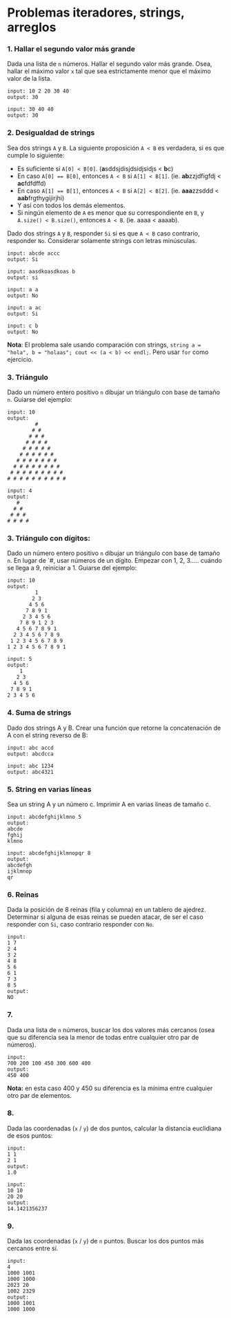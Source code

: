 # Problemas iteradores, strings, arreglos

### 1. Hallar el segundo valor más grande
Dada una lista de `n` números. Hallar el segundo valor más grande. Osea, hallar el máximo valor `x` tal que sea estrictamente menor que el máximo valor de la lista.

```
input: 10 2 20 30 40
output: 30
```
```
input: 30 40 40
output: 30
```
### 2. Desigualdad de strings
Sea dos strings `A` y `B`. La siguiente proposición `A < B` es verdadera, si es que cumple lo siguiente:
- Es suficiente si `A[0] < B[0]`. (**a**sddsjdisjdsidjsidjs < **b**c)
- En caso `A[0] == B[0]`, entonces `A < B` si `A[1] < B[1]`. (ie. **ab**zzjdfigfdj < **ac**fdfdffd)
- En caso `A[1] == B[1]`, entonces `A < B` si `A[2] < B[2]`. (ie. **aaa**zzsddd < **aab**frgthygijirjhi)
- Y así con todos los demás elementos. 
- Si ningún elemento de `A` es menor que su correspondiente en `B`, y `A.size() < B.size()`, entonces `A < B`. (ie. aaaa < aaaab).

Dado dos strings `A` y `B`, responder `Si` si es que `A < B` caso contrario, responder `No`. Considerar solamente strings con letras minúsculas.
```
input: abcde accc
output: Si
```
```
input: aasdkoasdkoas b
output: si
```
```
input: a a
output: No
```
```
input: a ac
output: Si
```
```
input: c b
output: No
```
**Nota**: El problema sale usando comparación con strings, `string a = "hola", b = "holaas"; cout << (a < b) << endl;`. Pero usar `for` como ejercicio.

### 3. Triángulo
Dado un número entero positivo `n` dibujar un triángulo con base de tamaño `n`. Guiarse del ejemplo:
```
input: 10
output:
         #
        # #
       # # #
      # # # #
     # # # # #
    # # # # # #
   # # # # # # #
  # # # # # # # #
 # # # # # # # # #
# # # # # # # # # #
```
```
input: 4
output:
   #
  # #
 # # #
# # # #
```
### 3. Triángulo con dígitos:
Dado un número entero positivo `n` dibujar un triángulo con base de tamaño `n`. En lugar de `#, usar números de un dígito. Empezar con 1, 2, 3..... cuándo se llega a 9, reiniciar a 1. Guiarse del ejemplo:
```
input: 10
output:
         1
        2 3
       4 5 6
      7 8 9 1
     2 3 4 5 6
    7 8 9 1 2 3
   4 5 6 7 8 9 1
  2 3 4 5 6 7 8 9
 1 2 3 4 5 6 7 8 9
1 2 3 4 5 6 7 8 9 1
```
```
input: 5
output:
    1
   2 3
  4 5 6
 7 8 9 1
2 3 4 5 6
```
### 4. Suma de strings
Dado dos strings A y B. Crear una función que retorne la concatenación de A con el string reverso de B:
```
input: abc accd
output: abcdcca
```
```
input: abc 1234
output: abc4321
```
### 5. String en varias líneas
Sea un string A y un número c. Imprimir A en varias lineas de tamaño c.

```
input: abcdefghijklmno 5
output:
abcde
fghij
klmno
```
```
input: abcdefghijklmnopqr 8
output:
abcdefgh
ijklmnop
qr
```
### 6. Reinas
Dada la posición de 8 reinas (fila y columna) en un tablero de ajedrez. Determinar si alguna de esas reinas se pueden atacar, de ser el caso responder con `Si`, caso contrario responder con `No`.
```
input:
1 7
2 4
3 2
4 8
5 6
6 1
7 3
8 5
output:
NO
```
### 7.
Dada una lista de `n` números, buscar los dos valores más cercanos (osea que su diferencia sea la menor de todas entre cualquier otro par de números).
```
input:
700 200 100 450 300 600 400 
output:
450 400
```
**Nota:** en esta caso 400 y 450 su diferencia es la mínima entre cualquier otro par de elementos.

### 8.
Dada las coordenadas (`x` / `y`) de dos puntos, calcular la distancia euclidiana de esos puntos:
```
input:
1 1
2 1
output:
1.0
```
```
input:
10 10
20 20
output:
14.1421356237
```
### 9.
Dada las coordenadas (`x` / `y`) de `n` puntos. Buscar los dos puntos más cercanos entre sí.
```
input:
4
1000 1001
1000 1000
2023 20
1002 2329
output:
1000 1001
1000 1000
```
